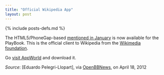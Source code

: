 ```yaml
---
title: "Official Wikipedia App"
layout: post
---
```

{% include posts-defs.md %}

The HTML5/PhoneGap-based [mentioned in January](http://openbbnews.wordpress.com/2012/01/25/wikipediamobile-on-playbook/)
is now available for the
PlayBook. This is the official client to Wikipedia from the
[Wikimedia foundation](http://wikimediafoundation.org/).

Go [visit AppWorld](http://appworld.blackberry.com/webstore/content/105171/?lang=en)
and download it.

_Source_: [Eduardo Pelegri-Llopart], via [OpenBBNews](http://openbbnews.wordpress.com/2012/04/18/wikipedia-app-available/), on April 18, 2012  

